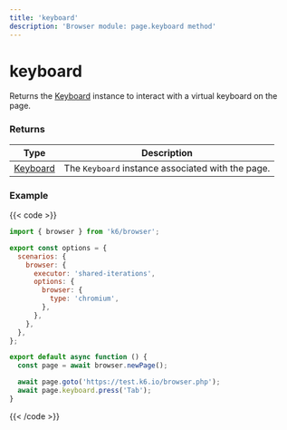 ```yaml
---
title: 'keyboard'
description: 'Browser module: page.keyboard method'
---
```


# keyboard

Returns the [Keyboard](https://grafana.com/docs/k6/<K6_VERSION>/javascript-api/k6-browser/keyboard/) instance to interact with a virtual keyboard on the page.

### Returns

| Type                                                                                     | Description                                       |
| ---------------------------------------------------------------------------------------- | ------------------------------------------------- |
| [Keyboard](https://grafana.com/docs/k6/<K6_VERSION>/javascript-api/k6-browser/keyboard/) | The `Keyboard` instance associated with the page. |

### Example

{{< code >}}

```javascript
import { browser } from 'k6/browser';

export const options = {
  scenarios: {
    browser: {
      executor: 'shared-iterations',
      options: {
        browser: {
          type: 'chromium',
        },
      },
    },
  },
};

export default async function () {
  const page = await browser.newPage();

  await page.goto('https://test.k6.io/browser.php');
  await page.keyboard.press('Tab');
}
```

{{< /code >}}
